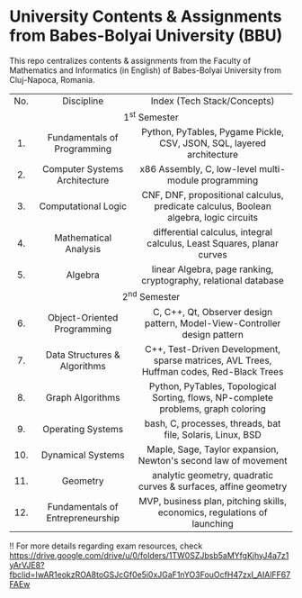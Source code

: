 # University Contents & Assignments from Babes-Bolyai University (BBU)

This repo centralizes contents & assignments from the Faculty of Mathematics and Informatics (in English) of Babes-Bolyai University from Cluj-Napoca, Romania.

<table>
  <tr align="center">
    <td>No.</td>
    <td> Discipline </td>
    <td> Index (Tech Stack/Concepts) </td> 
  </tr>
  <tr align="center">
    <td colspan="3">1<sup>st</sup> Semester </td>
  </tr>
  <tr align="center">
    <td> 1. </td>
    <td> Fundamentals of Programming </td>
    <td> Python, PyTables, Pygame Pickle, CSV, JSON, SQL, layered architecture </td>
  </tr>
  <tr align="center">
    <td> 2. </td>
    <td>Computer Systems Architecture</td>
    <td> x86 Assembly, C, low-level multi-module programming </td>
  </tr>
  <tr align="center">
    <td> 3. </td>
    <td> Computational Logic </td>
    <td> CNF, DNF, propositional calculus, predicate calculus, Boolean algebra, logic circuits </td>
  </tr>
  <tr align="center">
    <td> 4. </td>
    <td> Mathematical Analysis </td>
    <td> differential calculus, integral calculus, Least Squares, planar curves </td>
  </tr>
  <tr align="center">
    <td> 5. </td>
    <td> Algebra </td>
    <td> linear Algebra,  page ranking, cryptography, relational database </td>
  </tr>
  <tr align="center">
    <td colspan="3">2<sup>nd</sup> Semester</td>
  </tr>
  <tr align="center">
    <td> 6. </td>
    <td> Object-Oriented Programming </td>
    <td> C, C++, Qt, Observer design pattern, Model-View-Controller design pattern </td>
  </tr>
  <tr align="center">
    <td> 7. </td>
    <td> Data Structures & Algorithms </td>
    <td> C++, Test-Driven Development, sparse matrices, AVL Trees, Huffman codes, Red-Black Trees </td>
  </tr>
  <tr align="center">
    <td> 8. </td>
    <td> Graph Algorithms </td>
    <td>  Python, PyTables, Topological Sorting, flows, NP-complete problems, graph coloring </td>
  </tr>
  <tr align="center">
    <td> 9. </td>
    <td> Operating Systems </td>
    <td> bash, C, processes, threads, bat file, Solaris, Linux, BSD </td>
  </tr>
  <tr align="center">
    <td> 10. </td>
    <td> Dynamical Systems </td>
    <td> Maple, Sage, Taylor expansion, Newton's second law of movement </td>
  </tr>
  <tr align="center">
    <td> 11. </td>
    <td> Geometry </td>
    <td> analytic geometry, quadratic curves & surfaces, affine geometry </td>
  </tr>
  <tr align="center">
    <td> 12. </td>
    <td> Fundamentals of Entrepreneurship </td>
    <td> MVP, business plan, pitching skills, economics, regulations of launching </td>
  </tr>
</table>

‼️ For more details regarding exam resources, check https://drive.google.com/drive/u/0/folders/1TW0SZJbsb5aMYfgKjhyJ4a7z1yArVJE8?fbclid=IwAR1eokzROA8toGSJcGf0e5i0xJGaF1nYO3FouOcfH47zxI_AIAlFF67FAEw

